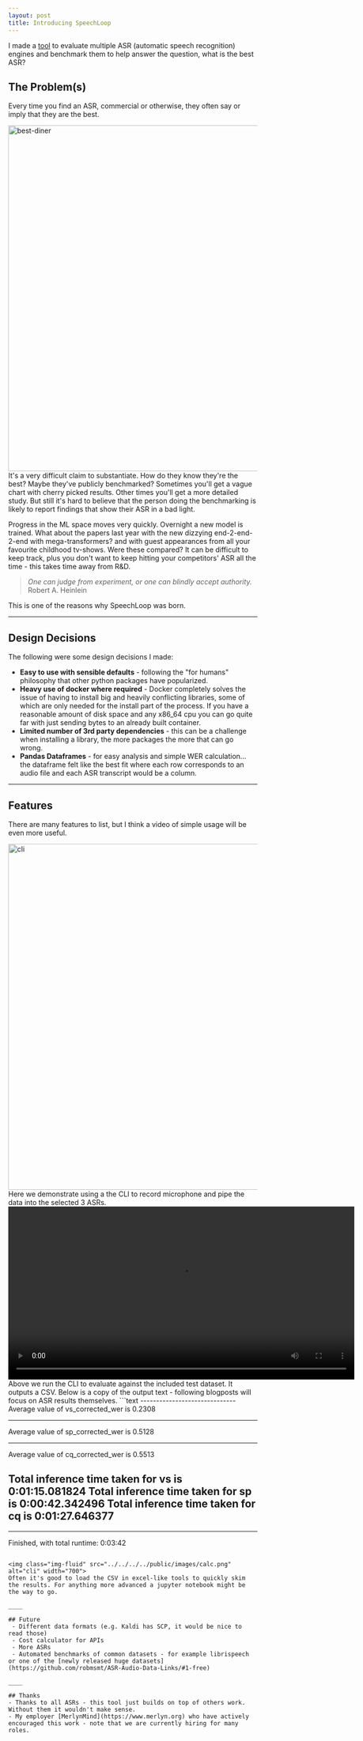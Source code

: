 ```yaml
---
layout: post
title: Introducing SpeechLoop
---
```


I made a [tool](https://github.com/robmsmt/SpeechLoop) to evaluate multiple ASR (automatic speech recognition) engines and benchmark them to help answer the question, what is the best ASR?


## The Problem(s)

Every time you find an ASR, commercial or otherwise, they often say or imply that they are the best.

<img class="img-fluid" src="../../../../public/images/best_diner.jpg" alt="best-diner" width="700">
It's a very difficult claim to substantiate. How do they know they're the best? Maybe they've publicly benchmarked? Sometimes you'll get a vague chart with cherry picked results.
Other times you'll get a more detailed study. But still it's hard to believe that the person doing the benchmarking is likely to report findings that show their ASR in a bad light.

Progress in the ML space moves very quickly. Overnight a new model is trained.
What about the papers last year with the new dizzying end-2-end-2-end with mega-transformers? and with guest appearances from all your favourite childhood tv-shows. Were these compared?
It can be difficult to keep track, plus you don't want to keep hitting your competitors' ASR all the time - this takes time away from R&D.

>    <i>One can judge from experiment, or one can blindly accept authority.</i>
<br>Robert A. Heinlein

This is one of the reasons why SpeechLoop was born.

____

## Design Decisions
The following were some design decisions I made:
 - **Easy to use with sensible defaults** - following the "for humans" philosophy that other python packages have popularized.
 - **Heavy use of docker where required** - Docker completely solves the issue of having to install big and heavily conflicting libraries, some of which are only needed for the
install part of the process. If you have a reasonable amount of disk space and any x86_64 cpu you can go quite far with just sending bytes to an already built container.
 - **Limited number of 3rd party dependencies** - this can be a challenge when installing a library, the more packages the more that can go wrong.
 - **Pandas Dataframes** - for easy analysis and simple WER calculation... the dataframe felt like the best fit where each row corresponds to an audio file and each ASR transcript would be a column.

____

## Features
There are many features to list, but I think a video of simple usage will be even more useful.

<img class="img-fluid" src="../../../../public/images/cli_fast.gif" alt="cli" width="700">
Here we demonstrate using a the CLI to record microphone and pipe the data into the selected 3 ASRs.

<video  style="display:block; width:700px; height:auto;" autoplay controls loop="loop">
           <source src="../../../../public/images/cli_testwavs.webm"  type="video/webm"  />
 </video>
Above we run the CLI to evaluate against the included test dataset. It outputs a CSV. Below is a copy of the output text - following blogposts will focus on ASR results themselves.
```text
------------------------------
Average value of vs_corrected_wer is 0.2308

------------------------------
Average value of sp_corrected_wer is 0.5128

------------------------------
Average value of cq_corrected_wer is 0.5513

Total inference time taken for vs is 0:01:15.081824
Total inference time taken for sp is 0:00:42.342496
Total inference time taken for cq is 0:01:27.646377
------------------------------
------------------------------
Finished, with total runtime: 0:03:42
```

<img class="img-fluid" src="../../../../public/images/calc.png" alt="cli" width="700">
Often it's good to load the CSV in excel-like tools to quickly skim the results. For anything more advanced a jupyter notebook might be the way to go.

____

## Future
 - Different data formats (e.g. Kaldi has SCP, it would be nice to read those)
 - Cost calculator for APIs
 - More ASRs
 - Automated benchmarks of common datasets - for example librispeech or one of the [newly released huge datasets](https://github.com/robmsmt/ASR-Audio-Data-Links/#1-free)

____

## Thanks
- Thanks to all ASRs - this tool just builds on top of others work. Without them it wouldn't make sense.
- My employer [MerlynMind](https://www.merlyn.org) who have actively encouraged this work - note that we are currently hiring for many roles.

